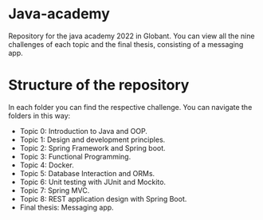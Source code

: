 # Java-academy

Repository for the java academy 2022 in Globant. You can view all the nine challenges of each topic and the final thesis, consisting of a messaging app. 

# Structure of the repository

In each folder you can find the respective challenge. You can navigate the folders in this way:

- Topic 0: Introduction to Java and OOP.
- Topic 1: Design and development principles.
- Topic 2: Spring Framework and Spring boot.
- Topic 3: Functional Programming.
- Topic 4: Docker.
- Topic 5: Database Interaction and ORMs.
- Topic 6: Unit testing with JUnit and Mockito.
- Topic 7: Spring MVC.
- Topic 8: REST application design with Spring Boot.
- Final thesis: Messaging app.
